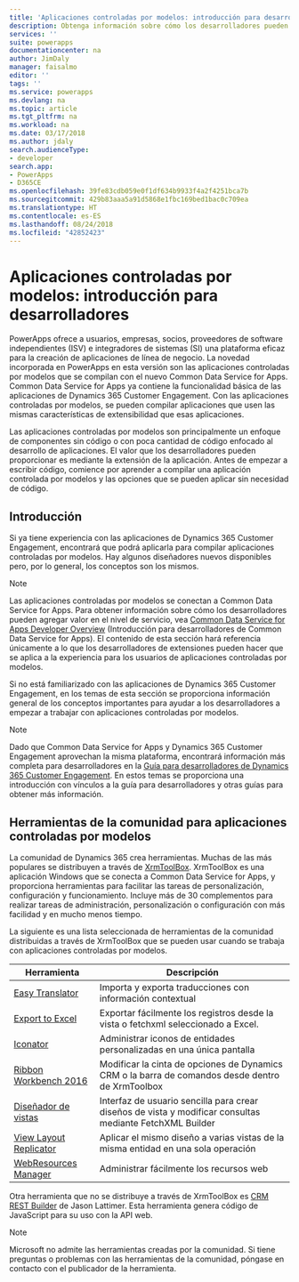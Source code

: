 ```yaml
---
title: 'Aplicaciones controladas por modelos: introducción para desarrolladores | Microsoft Docs'
description: Obtenga información sobre cómo los desarrolladores pueden agregar valor a las aplicaciones controladas por modelos.
services: ''
suite: powerapps
documentationcenter: na
author: JimDaly
manager: faisalmo
editor: ''
tags: ''
ms.service: powerapps
ms.devlang: na
ms.topic: article
ms.tgt_pltfrm: na
ms.workload: na
ms.date: 03/17/2018
ms.author: jdaly
search.audienceType:
- developer
search.app:
- PowerApps
- D365CE
ms.openlocfilehash: 39fe83cdb059e0f1df634b9933f4a2f4251bca7b
ms.sourcegitcommit: 429b83aaa5a91d5868e1fbc169bed1bac0c709ea
ms.translationtype: HT
ms.contentlocale: es-ES
ms.lasthandoff: 08/24/2018
ms.locfileid: "42852423"
---
```

# <a name="model-driven-apps-developer-overview"></a>Aplicaciones controladas por modelos: introducción para desarrolladores

PowerApps ofrece a usuarios, empresas, socios, proveedores de software independientes (ISV) e integradores de sistemas (SI) una plataforma eficaz para la creación de aplicaciones de línea de negocio. La novedad incorporada en PowerApps en esta versión son las aplicaciones controladas por modelos que se compilan con el nuevo Common Data Service for Apps. Common Data Service for Apps ya contiene la funcionalidad básica de las aplicaciones de Dynamics 365 Customer Engagement. Con las aplicaciones controladas por modelos, se pueden compilar aplicaciones que usen las mismas características de extensibilidad que esas aplicaciones.

Las aplicaciones controladas por modelos son principalmente un enfoque de componentes sin código o con poca cantidad de código enfocado al desarrollo de aplicaciones. El valor que los desarrolladores pueden proporcionar es mediante la extensión de la aplicación. Antes de empezar a escribir código, comience por aprender a compilar una aplicación controlada por modelos y las opciones que se pueden aplicar sin necesidad de código. 

## <a name="get-started"></a>Introducción
Si ya tiene experiencia con las aplicaciones de Dynamics 365 Customer Engagement, encontrará que podrá aplicarla para compilar aplicaciones controladas por modelos. Hay algunos diseñadores nuevos disponibles pero, por lo general, los conceptos son los mismos.

> [!NOTE]
> Las aplicaciones controladas por modelos se conectan a Common Data Service for Apps. Para obtener información sobre cómo los desarrolladores pueden agregar valor en el nivel de servicio, vea [Common Data Service for Apps Developer Overview](../common-data-service/overview.md) (Introducción para desarrolladores de Common Data Service for Apps).
> El contenido de esta sección hará referencia únicamente a lo que los desarrolladores de extensiones pueden hacer que se aplica a la experiencia para los usuarios de aplicaciones controladas por modelos. 

Si no está familiarizado con las aplicaciones de Dynamics 365 Customer Engagement, en los temas de esta sección se proporciona información general de los conceptos importantes para ayudar a los desarrolladores a empezar a trabajar con aplicaciones controladas por modelos. 

> [!NOTE]
> Dado que Common Data Service for Apps y Dynamics 365 Customer Engagement aprovechan la misma plataforma, encontrará información más completa para desarrolladores en la [Guía para desarrolladores de Dynamics 365 Customer Engagement](/dynamics365/customer-engagement/developer/developer-guide). En estos temas se proporciona una introducción con vínculos a la guía para desarrolladores y otras guías para obtener más información.


## <a name="community-tools-for-model-driven-apps"></a>Herramientas de la comunidad para aplicaciones controladas por modelos

La comunidad de Dynamics 365 crea herramientas. Muchas de las más populares se distribuyen a través de [XrmToolBox](https://www.xrmtoolbox.com/). XrmToolBox es una aplicación Windows que se conecta a Common Data Service for Apps, y proporciona herramientas para facilitar las tareas de personalización, configuración y funcionamiento. Incluye más de 30 complementos para realizar tareas de administración, personalización o configuración con más facilidad y en mucho menos tiempo.

La siguiente es una lista seleccionada de herramientas de la comunidad distribuidas a través de XrmToolBox que se pueden usar cuando se trabaja con aplicaciones controladas por modelos.

|Herramienta  |Descripción  |
|---------|---------|
|[Easy Translator](https://www.xrmtoolbox.com/plugins/MsCrmTools.Translator/)|Importa y exporta traducciones con información contextual|
|[Export to Excel](https://www.xrmtoolbox.com/plugins/Ryr.XrmToolBox.ExportToExcel/)|Exportar fácilmente los registros desde la vista o fetchxml seleccionado a Excel.|
|[Iconator](https://www.xrmtoolbox.com/plugins/MscrmTools.Iconator/)|Administrar iconos de entidades personalizadas en una única pantalla|
|[Ribbon Workbench 2016](https://www.xrmtoolbox.com/plugins/RibbonWorkbench2016/)|Modificar la cinta de opciones de Dynamics CRM o la barra de comandos desde dentro de XrmToolbox|
|[Diseñador de vistas](https://www.xrmtoolbox.com/plugins/Cinteros.XrmToolBox.ViewDesigner/)|Interfaz de usuario sencilla para crear diseños de vista y modificar consultas mediante FetchXML Builder|
|[View Layout Replicator](https://www.xrmtoolbox.com/plugins/MsCrmTools.ViewLayoutReplicator/)|Aplicar el mismo diseño a varias vistas de la misma entidad en una sola operación|
|[WebResources Manager](https://www.xrmtoolbox.com/plugins/MsCrmTools.WebResourcesManager/)|Administrar fácilmente los recursos web|

Otra herramienta que no se distribuye a través de XrmToolBox es [CRM REST Builder](https://github.com/jlattimer/CRMRESTBuilder) de Jason Lattimer. Esta herramienta genera código de JavaScript para su uso con la API web.

> [!NOTE]
> Microsoft no admite las herramientas creadas por la comunidad. Si tiene preguntas o problemas con las herramientas de la comunidad, póngase en contacto con el publicador de la herramienta.





